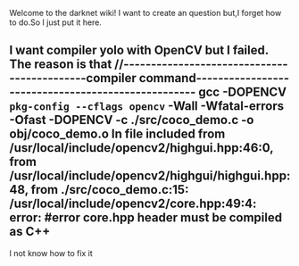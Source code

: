Welcome to the darknet wiki!
I want to create an question but,I forget how to do.So I just put it here.

I want compiler yolo with OpenCV but I failed.
The reason is that 
//--------------------------------------------compiler command---------------------------------------------------
gcc  -DOPENCV `pkg-config --cflags opencv`  -Wall -Wfatal-errors  -Ofast -DOPENCV -c ./src/coco_demo.c -o obj/coco_demo.o
In file included from /usr/local/include/opencv2/highgui.hpp:46:0,
                 from /usr/local/include/opencv2/highgui/highgui.hpp:48,
                 from ./src/coco_demo.c:15:
/usr/local/include/opencv2/core.hpp:49:4: error: #error core.hpp header must be compiled as C++
-----------------------------------------------------------------------------------------------------------------
I not know how to fix it

